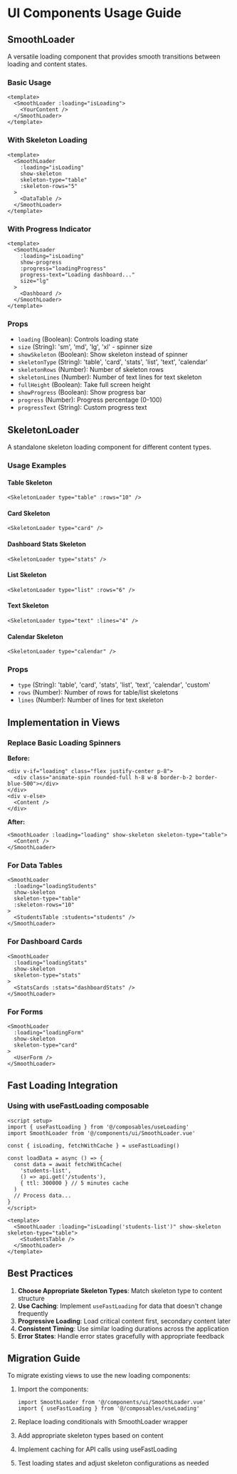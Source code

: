 # UI Components Usage Guide

## SmoothLoader

A versatile loading component that provides smooth transitions between loading and content states.

### Basic Usage
```vue
<template>
  <SmoothLoader :loading="isLoading">
    <YourContent />
  </SmoothLoader>
</template>
```

### With Skeleton Loading
```vue
<template>
  <SmoothLoader 
    :loading="isLoading" 
    show-skeleton 
    skeleton-type="table"
    :skeleton-rows="5"
  >
    <DataTable />
  </SmoothLoader>
</template>
```

### With Progress Indicator
```vue
<template>
  <SmoothLoader 
    :loading="isLoading"
    show-progress
    :progress="loadingProgress"
    progress-text="Loading dashboard..."
    size="lg"
  >
    <Dashboard />
  </SmoothLoader>
</template>
```

### Props
- `loading` (Boolean): Controls loading state
- `size` (String): 'sm', 'md', 'lg', 'xl' - spinner size
- `showSkeleton` (Boolean): Show skeleton instead of spinner
- `skeletonType` (String): 'table', 'card', 'stats', 'list', 'text', 'calendar'
- `skeletonRows` (Number): Number of skeleton rows
- `skeletonLines` (Number): Number of text lines for text skeleton
- `fullHeight` (Boolean): Take full screen height
- `showProgress` (Boolean): Show progress bar
- `progress` (Number): Progress percentage (0-100)
- `progressText` (String): Custom progress text

## SkeletonLoader

A standalone skeleton loading component for different content types.

### Usage Examples

#### Table Skeleton
```vue
<SkeletonLoader type="table" :rows="10" />
```

#### Card Skeleton
```vue
<SkeletonLoader type="card" />
```

#### Dashboard Stats Skeleton
```vue
<SkeletonLoader type="stats" />
```

#### List Skeleton
```vue
<SkeletonLoader type="list" :rows="6" />
```

#### Text Skeleton
```vue
<SkeletonLoader type="text" :lines="4" />
```

#### Calendar Skeleton
```vue
<SkeletonLoader type="calendar" />
```

### Props
- `type` (String): 'table', 'card', 'stats', 'list', 'text', 'calendar', 'custom'
- `rows` (Number): Number of rows for table/list skeletons
- `lines` (Number): Number of lines for text skeleton

## Implementation in Views

### Replace Basic Loading Spinners

**Before:**
```vue
<div v-if="loading" class="flex justify-center p-8">
  <div class="animate-spin rounded-full h-8 w-8 border-b-2 border-blue-500"></div>
</div>
<div v-else>
  <Content />
</div>
```

**After:**
```vue
<SmoothLoader :loading="loading" show-skeleton skeleton-type="table">
  <Content />
</SmoothLoader>
```

### For Data Tables
```vue
<SmoothLoader 
  :loading="loadingStudents" 
  show-skeleton 
  skeleton-type="table"
  :skeleton-rows="10"
>
  <StudentsTable :students="students" />
</SmoothLoader>
```

### For Dashboard Cards
```vue
<SmoothLoader 
  :loading="loadingStats" 
  show-skeleton 
  skeleton-type="stats"
>
  <StatsCards :stats="dashboardStats" />
</SmoothLoader>
```

### For Forms
```vue
<SmoothLoader 
  :loading="loadingForm" 
  show-skeleton 
  skeleton-type="card"
>
  <UserForm />
</SmoothLoader>
```

## Fast Loading Integration

### Using with useFastLoading composable
```vue
<script setup>
import { useFastLoading } from '@/composables/useLoading'
import SmoothLoader from '@/components/ui/SmoothLoader.vue'

const { isLoading, fetchWithCache } = useFastLoading()

const loadData = async () => {
  const data = await fetchWithCache(
    'students-list',
    () => api.get('/students'),
    { ttl: 300000 } // 5 minutes cache
  )
  // Process data...
}
</script>

<template>
  <SmoothLoader :loading="isLoading('students-list')" show-skeleton skeleton-type="table">
    <StudentsTable />
  </SmoothLoader>
</template>
```

## Best Practices

1. **Choose Appropriate Skeleton Types**: Match skeleton type to content structure
2. **Use Caching**: Implement `useFastLoading` for data that doesn't change frequently
3. **Progressive Loading**: Load critical content first, secondary content later
4. **Consistent Timing**: Use similar loading durations across the application
5. **Error States**: Handle error states gracefully with appropriate feedback

## Migration Guide

To migrate existing views to use the new loading components:

1. Import the components:
   ```vue
   import SmoothLoader from '@/components/ui/SmoothLoader.vue'
   import { useFastLoading } from '@/composables/useLoading'
   ```

2. Replace loading conditionals with SmoothLoader wrapper
3. Add appropriate skeleton types based on content
4. Implement caching for API calls using useFastLoading
5. Test loading states and adjust skeleton configurations as needed
